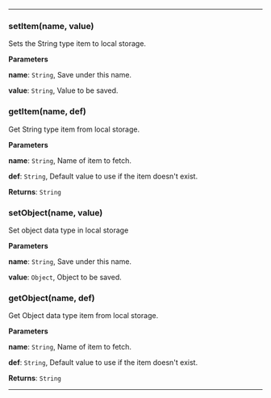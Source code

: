 <!---->
<!--# Global-->
<!---->





* * *

### setItem(name, value) 

Sets the String type item to local storage.

**Parameters**

**name**: `String`, Save under this name.

**value**: `String`, Value to be saved.



### getItem(name, def) 

Get String type item from local storage.

**Parameters**

**name**: `String`, Name of item to fetch.

**def**: `String`, Default value to use if the item doesn't exist.

**Returns**: `String`


### setObject(name, value) 

Set object data type in local storage

**Parameters**

**name**: `String`, Save under this name.

**value**: `Object`, Object to be saved.



### getObject(name, def) 

Get Object data type item from local storage.

**Parameters**

**name**: `String`, Name of item to fetch.

**def**: `String`, Default value to use if the item doesn't exist.

**Returns**: `String`



* * *










